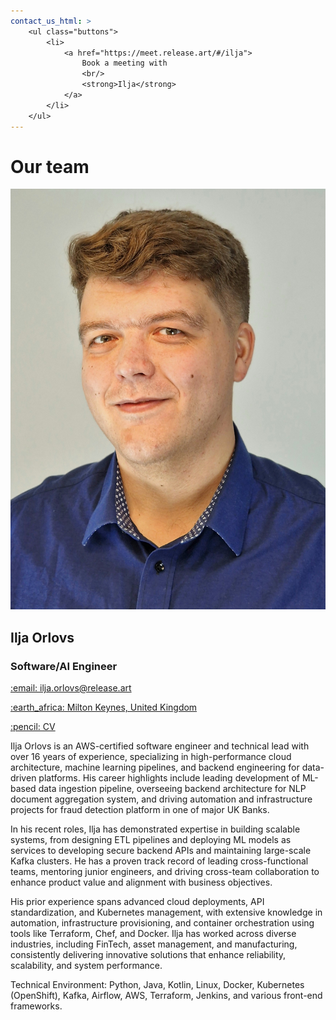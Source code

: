 ```yaml
---
contact_us_html: >
    <ul class="buttons">
        <li>
            <a href="https://meet.release.art/#/ilja">
                Book a meeting with
                <br/>
                <strong>Ilja</strong>
            </a>
        </li>
    </ul>
---
```

# Our team

<div class="photo">
    <img src="./assets/photo.jpg" alt="photo"/>
</div>

## Ilja Orlovs
### Software/AI Engineer

<div>
    <p>
        <a href="mailto:ilja.orlovs@release.art">
            :email: ilja.orlovs@release.art
        </a>
    </p>
    <p>
        <a href="https://maps.app.goo.gl/EoMFdXpNpUkUVHHy8">
            :earth_africa: Milton Keynes, United Kingdom
        </a>
    </p>
    <p>
        <a href="https://1drv.ms/w/c/5da12d2571dea029/QSmg3nElLaEggF18KQAAAAAAeB4kKyH_QlmZdQ">
            :pencil: CV
        </a>
    </p>
</div>

Ilja Orlovs is an AWS-certified software engineer and technical lead with over 16 years of experience, specializing in high-performance cloud architecture, machine learning pipelines, and backend engineering for data-driven platforms. His career highlights include leading development of ML-based data ingestion pipeline, overseeing backend architecture for NLP document aggregation system, and driving automation and infrastructure projects for fraud detection platform in one of major UK Banks.

In his recent roles, Ilja has demonstrated expertise in building scalable systems, from designing ETL pipelines and deploying ML models as services to developing secure backend APIs and maintaining large-scale Kafka clusters. He has a proven track record of leading cross-functional teams, mentoring junior engineers, and driving cross-team collaboration to enhance product value and alignment with business objectives.

His prior experience spans advanced cloud deployments, API standardization, and Kubernetes management, with extensive knowledge in automation, infrastructure provisioning, and container orchestration using tools like Terraform, Chef, and Docker. Ilja has worked across diverse industries, including FinTech, asset management, and manufacturing, consistently delivering innovative solutions that enhance reliability, scalability, and system performance.

Technical Environment: Python, Java, Kotlin, Linux, Docker, Kubernetes (OpenShift), Kafka, Airflow, AWS, Terraform, Jenkins, and various front-end frameworks.





